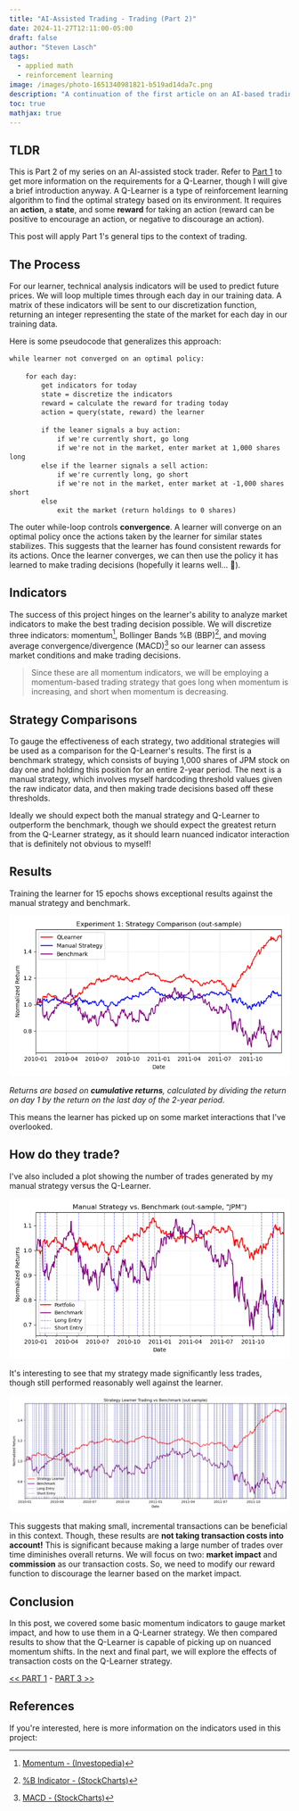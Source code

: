 ```yaml
---
title: "AI-Assisted Trading - Trading (Part 2)"
date: 2024-11-27T12:11:00-05:00
draft: false
author: "Steven Lasch"
tags:
  - applied math
  - reinforcement learning
image: /images/photo-1651340981821-b519ad14da7c.png
description: "A continuation of the first article on an AI-based trading strategy using reinforcement learning."
toc: true
mathjax: true
---
```


## TLDR
This is Part 2 of my series on an AI-assisted stock trader. Refer to [Part 1](https://steven-lasch.com/blogs/ai-trader-pt1/) to get more information on the requirements for a Q-Learner, though I will give a brief introduction anyway. A Q-Learner is a type of reinforcement learning algorithm to find the optimal strategy based on its environment. It requires an **action**, a **state**, and some **reward** for taking an action (reward can be positive to encourage an action, or negative to discourage an action).

This post will apply Part 1's general tips to the context of trading. 
## The Process
For our learner, technical analysis indicators will be used to predict future prices. We will loop multiple times through each day in our training data. A matrix of these indicators will be sent to our discretization function, returning an integer representing the state of the market for each day in our training data. 

Here is some pseudocode that generalizes this approach:
```text
while learner not converged on an optimal policy:

	for each day:
		get indicators for today
		state = discretize the indicators
		reward = calculate the reward for trading today
		action = query(state, reward) the learner
		
		if the leaner signals a buy action:
			if we're currently short, go long
			if we're not in the market, enter market at 1,000 shares long
		else if the learner signals a sell action:
			if we're currently long, go short
			if we're not in the market, enter market at -1,000 shares short
		else
			exit the market (return holdings to 0 shares)
```

The outer while-loop controls **convergence**. A learner will converge on an optimal policy once the actions taken by the learner for similar states stabilizes. This suggests that the learner has found consistent rewards for its actions. Once the learner converges, we can then use the policy it has learned to make trading decisions (hopefully it learns well... 🤞).

## Indicators
The success of this project hinges on the learner's ability to analyze market indicators to make the best trading decision possible. We will discretize three indicators: momentum[^1], Bollinger Bands %B (BBP)[^2], and moving average convergence/divergence (MACD)[^3] so our learner can assess market conditions and make trading decisions.

> Since these are all momentum indicators, we will be employing a momentum-based trading strategy that goes long when momentum is increasing, and short when momentum is decreasing.

## Strategy Comparisons
To gauge the effectiveness of each strategy, two additional strategies will be used as a comparison for the Q-Learner's results. The first is a benchmark strategy, which consists of buying 1,000 shares of JPM stock on day one and holding this position for an entire 2-year period. The next is a manual strategy, which involves myself hardcoding threshold values given the raw indicator data, and then making trade decisions based off these thresholds.

Ideally we should expect both the manual strategy and Q-Learner to outperform the benchmark, though we should expect the greatest return from the Q-Learner strategy, as it should learn nuanced indicator interaction that is definitely not obvious to myself!

## Results
Training the learner for 15 epochs shows exceptional results against the manual strategy and benchmark. 

<div style="text-align: center;">
  <img src="https://raw.githubusercontent.com/s-lasch/portfolio/refs/heads/master/exampleSite/content/blogs/ai-trader/strategy_comparison_out_sample.png" />
</div>

*Returns are based on **cumulative returns**, calculated by dividing the return on day 1 by the return on the last day of the 2-year period.*

This means the learner has picked up on some market interactions that I've overlooked. 

## How do they trade?
I've also included a plot showing the number of trades generated by my manual strategy versus the Q-Learner. 

<div style="text-align: center;">
  <img src="https://raw.githubusercontent.com/s-lasch/portfolio/refs/heads/master/exampleSite/content/blogs/ai-trader/MS_out_sample.png" />
</div>
  
It's interesting to see that my strategy made significantly less trades, though still performed reasonably well against the learner.  
  
<div style="text-align: center;">
  <img src="https://raw.githubusercontent.com/s-lasch/portfolio/refs/heads/master/exampleSite/content/blogs/ai-trader/strategy_learner_trades_out_sample.png" />
</div>

This suggests that making small, incremental transactions can be beneficial in this context. Though, these results are **not taking transaction costs into account!** This is significant because making a large number of trades over time diminishes overall returns. We will focus on two: **market impact** and **commission** as our transaction costs. So, we need to modify our reward function to discourage the learner based on the market impact. 

## Conclusion
In this post, we covered some basic momentum indicators to gauge market impact, and how to use them in a Q-Learner strategy. We then compared results to show that the Q-Learner is capable of picking up on nuanced momentum shifts. In the next and final part, we will explore the effects of transaction costs on the Q-Learner strategy.

[<< PART 1](https://slasch-portfolio.netlify.app/blogs/ai-trader-pt1/) - [PART 3 >>](https://slasch-portfolio.netlify.app/blogs/ai-trader-pt3/)

## References
If you're interested, here is more information on the indicators used in this project:
[^1]: [Momentum - (Investopedia)](https://www.investopedia.com/terms/m/momentum.asp)
[^2]: [%B Indicator - (StockCharts)](https://StockCharts.stockcharts.com/table-of-contents/technical-indicators-and-overlays/technical-indicators/b-indicator}{\%B)
[^3]: [MACD - (StockCharts)](https://StockCharts.stockcharts.com/table-of-contents/technical-indicators-and-overlays/technical-indicators/macd-moving-average-convergence-divergence-oscillator)
